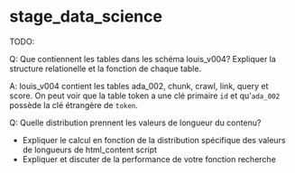 # stage_data_science

TODO:

Q: Que contiennent les tables dans les schéma louis_v004? Expliquer la structure relationelle et la fonction de chaque table.

A: louis_v004 contient les tables ada_002, chunk, crawl, link, query et score. On peut voir que la table token a une clé primaire `id` et qu'`ada_002` possède la clé étrangère de `token`. 

Q: Quelle distribution prennent les valeurs de longueur du contenu?
- Expliquer le calcul en fonction de la distribution spécifique des valeurs de longueurs de html_content script
- Expliquer et discuter de la performance de votre fonction recherche
